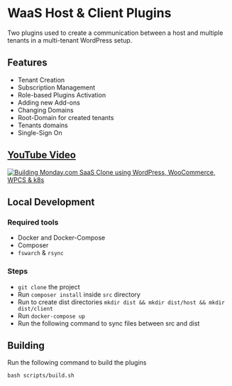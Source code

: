 # WaaS Host & Client Plugins

Two plugins used to create a communication between a host and multiple tenants in a multi-tenant WordPress setup.

## Features

- Tenant Creation
- Subscription Management
- Role-based Plugins Activation
- Adding new Add-ons
- Changing Domains
- Root-Domain for created tenants
- Tenants domains
- Single-Sign On

## [YouTube Video](http://www.youtube.com/watch?v=hqpPOjLvIig)

[![Building Monday.com SaaS Clone using WordPress, WooCommerce, WPCS & k8s](http://img.youtube.com/vi/hqpPOjLvIig/0.jpg)](http://www.youtube.com/watch?v=xxxxx "Building Monday.com SaaS Clone using WordPress, WooCommerce, WPCS & k8s")

## Local Development

### Required tools

- Docker and Docker-Compose
- Composer
- `fswarch` & `rsync`

### Steps

- `git clone` the project
- Run `composer install` inside `src` directory
- Run to create dist directories  `mkdir dist && mkdir dist/host && mkdir dist/client`
- Run `docker-compose up`
- Run the following command to sync files between src and dist

## Building

Run the following command to build the plugins

```shell
bash scripts/build.sh
```
